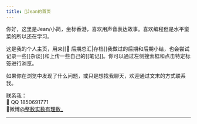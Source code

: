 ```yaml
---
title: 👋Jean的首页
---
```

你好，这里是Jean/小简，坐标香港，喜欢用声音表达故事。喜欢编程但是水平蛮菜的所以还在学习。

这是我的个人主页，用来[[📌 后期总汇|存档]]我做过的后期和后期小结，也会尝试记录一些[[杂谈]]和上传一些自己的[[笔记]]。你可以通过左侧搜索框和点击特定标签进行浏览。

如果你在浏览中发现了什么问题，或只是想找我聊天，欢迎通过文末的方式联系我。

联系我：<br>
🐧 QQ 1850691771<br>
🧣微博[@整数实数有理数_](https://weibo.com/3707193433)<br>

---
<div class="widget-container" style="width: 100%; max-width: 600px;">
<script type="text/javascript" id="clustrmaps" src="//clustrmaps.com/map_v2.js?d=tbvJwEKr9TaFmdgv7WDduCsLdgGk2GPUHpQPkzkhWJw&cl=ffffff&w=a"></script> 
</div>